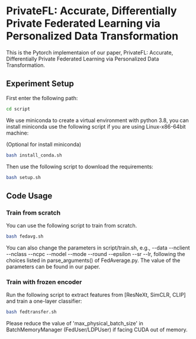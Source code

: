 # PrivateFL: Accurate, Differentially Private Federated Learning via Personalized Data Transformation

This is the Pytorch implementaion of our paper, PrivateFL: Accurate, Differentially Private Federated Learning via Personalized Data Transformation.

## Experiment Setup

First enter the following path:

```bash
cd script
```

We use miniconda to create a virtual environment with python 3.8, you can install miniconda use the following script if you are using Linux-x86-64bit machine:

(Optional for install miniconda)
```bash
bash install_conda.sh
```

Then use the following script to download the requirements:
```bash
bash setup.sh
```

## Code Usage
### Train from scratch
You can use the following script to train from scratch. 

```bash
bash fedavg.sh
```

You can also change the parameters in script/train.sh, e.g., --data --nclient --nclass --ncpc --model --mode --round --epsilon --sr --lr, following the choices listed in parse_arguments() of FedAverage.py. The value of the parameters can be found in our paper.


### Train with frozen encoder

Run the following script to extract features from [ResNeXt, SimCLR, CLIP] and train a one-layer classifier:

```bash
bash fedtransfer.sh
```
Please reduce the value of 'max_physical_batch_size' in BatchMemoryManager (FedUser/LDPUser) if facing CUDA out of memory.

